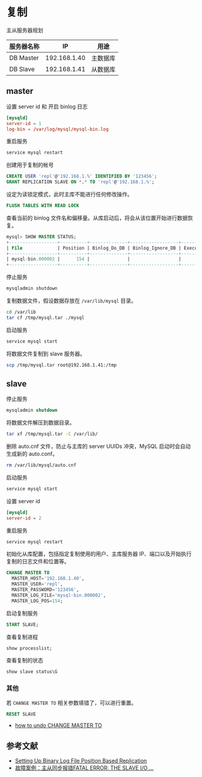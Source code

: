 # 复制

主从服务器规划

| 服务器名称   | IP             | 用途          |
| ------------ | -------------- | ------------- |
| DB Master | 192.168.1.40 | 主数据库  |
| DB Slave  | 192.168.1.41 | 从数据库 |

## master

设置 server id 和 开启 binlog 日志

```cnf
[mysqld]
server-id = 1
log-bin = /var/log/mysql/mysql-bin.log
```

重启服务

```sh
service mysql restart
```

创建用于复制的帐号

```sql
CREATE USER 'repl'@'192.168.1.%' IDENTIFIED BY '123456';
GRANT REPLICATION SLAVE ON *.* TO 'repl'@'192.168.1.%';
```

设定为读锁定模式，此时主库不能进行任何修改操作。

```sql
FLUSH TABLES WITH READ LOCK
```

查看当前的 binlog 文件名和偏移量。从库启动后，将会从该位置开始进行数据恢复。

```sql
mysql> SHOW MASTER STATUS;
+------------------+----------+--------------+------------------+-------------------+
| File             | Position | Binlog_Do_DB | Binlog_Ignore_DB | Executed_Gtid_Set |
+------------------+----------+--------------+------------------+-------------------+
| mysql-bin.000002 |      154 |              |                  |                   |
+------------------+----------+--------------+------------------+-------------------+
```

停止服务

```sh
mysqladmin shutdown
```

复制数据文件，假设数据存放在 `/var/lib/mysql` 目录。

```sh
cd /var/lib
tar cf /tmp/mysql.tar ./mysql
```

启动服务

```sh
service mysql start
```

将数据文件复制到 slave 服务器。

```sh
scp /tmp/mysql.tar root@192.168.1.41:/tmp
```

## slave

停止服务

```sql
mysqladmin shutdown
```

将数据文件解压到数据目录。

```sh
tar xf /tmp/mysql.tar -C /var/lib/
```

删除 auto.cnf 文件，防止与主库的 server UUIDs 冲突，MySQL 启动时会自动生成新的 auto.conf。

```sh
rm /var/lib/mysql/auto.cnf
```

启动服务

```sh
service mysql start
```

设置 server id 

```cnf
[mysqld]
server-id = 2
```

重启服务

```sh
service mysql restart
```

初始化从库配置，包括指定复制使用的用户、主库服务器 IP、端口以及开始执行复制的日志文件和位置等。

```sql
CHANGE MASTER TO
  MASTER_HOST='192.168.1.40',
  MASTER_USER='repl',
  MASTER_PASSWORD='123456',
  MASTER_LOG_FILE='mysql-bin.000002',
  MASTER_LOG_POS=154;
```

启动复制服务

```sql
START SLAVE;
```

查看复制进程

```sql
show processlist;
```

查看复制的状态

```sql
show slave status\G
```

### 其他

若 `CHANGE MASTER TO` 相关参数填错了，可以进行重置。

```sql
RESET SLAVE
```

- [how to undo CHANGE MASTER TO](https://stackoverflow.com/questions/31319461/how-to-undo-change-master-to)

## 参考文献

- [Setting Up Binary Log File Position Based Replication](https://dev.mysql.com/doc/refman/5.7/en/replication-howto.html)
- [故障案例：主从同步报错FATAL ERROR: THE SLAVE I/O ...](http://zhangbin.junxilinux.com/?p=793)
